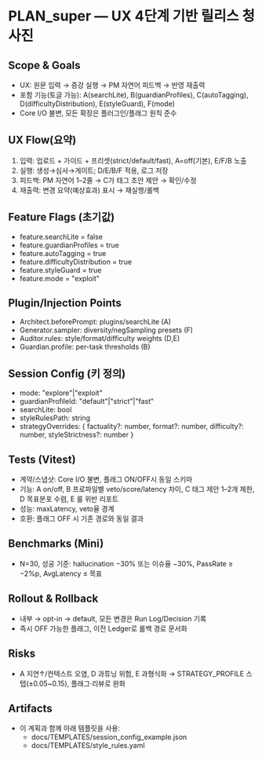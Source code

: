 # PLAN_super — UX 4단계 기반 릴리스 청사진

## Scope & Goals
- UX: 원문 입력 → 증강 실행 → PM 자연어 피드백 → 반영 재출력
- 포함 기능(토글 가능): A(searchLite), B(guardianProfiles), C(autoTagging), D(difficultyDistribution), E(styleGuard), F(mode)
- Core I/O 불변, 모든 확장은 플러그인/플래그 원칙 준수

## UX Flow(요약)
1) 입력: 업로드 + 가이드 + 프리셋(strict/default/fast), A=off(기본), E/F/B 노출
2) 실행: 생성→심사→게이트; D/E/B/F 적용, 로그 저장
3) 피드백: PM 자연어 1–2줄 → C가 태그 초안 제안 → 확인/수정
4) 재출력: 변경 요약(예상효과) 표시 → 재실행/롤백

## Feature Flags (초기값)
- feature.searchLite = false
- feature.guardianProfiles = true
- feature.autoTagging = true
- feature.difficultyDistribution = true
- feature.styleGuard = true
- feature.mode = "exploit"

## Plugin/Injection Points
- Architect.beforePrompt: plugins/searchLite (A)
- Generator.sampler: diversity/negSampling presets (F)
- Auditor.rules: style/format/difficulty weights (D,E)
- Guardian.profile: per-task thresholds (B)

## Session Config (키 정의)
- mode: "explore"|"exploit"
- guardianProfileId: "default"|"strict"|"fast"
- searchLite: bool
- styleRulesPath: string
- strategyOverrides: { factuality?: number, format?: number, difficulty?: number, styleStrictness?: number }

## Tests (Vitest)
- 계약/스냅샷: Core I/O 불변, 플래그 ON/OFF시 동일 스키마
- 기능: A on/off, B 프로파일별 veto/score/latency 차이, C 태그 제안 1–2개 제한, D 목표분포 수렴, E 룰 위반 리포트
- 성능: maxLatency, veto율 경계
- 호환: 플래그 OFF 시 기존 경로와 동일 결과

## Benchmarks (Mini)
- N=30, 성공 기준: hallucination −30% 또는 이슈율 −30%, PassRate ≥ −2%p, AvgLatency ≤ 목표

## Rollout & Rollback
- 내부 → opt-in → default, 모든 변경은 Run Log/Decision 기록
- 즉시 OFF 가능한 플래그, 이전 Ledger로 롤백 경로 문서화

## Risks
- A 지연↑/컨텍스트 오염, D 과튜닝 위험, E 과형식화 → STRATEGY_PROFILE 스텝(±0.05~0.15), 플래그·리뷰로 완화

## Artifacts
- 이 계획과 함께 아래 템플릿을 사용:
  - docs/TEMPLATES/session_config_example.json
  - docs/TEMPLATES/style_rules.yaml